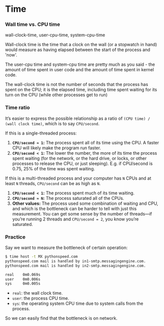 # Time

### Wall time vs. CPU time

wall-clock-time, user-cpu-time, system-cpu-time

Wall-clock time is the time that a clock on the wall (or a stopwatch in hand) would measure as having elapsed between the start of the process and 'now'.

The user-cpu time and system-cpu time are pretty much as you said - the amount of time spent in user code and the amount of time spent in kernel code.

The wall-clock time is not the number of seconds that the process has spent on the CPU; it is the elapsed time, including time spent waiting for its turn on the CPU (while other processes get to run)

### Time ratio

It’s easier to express the possible relationship as a ratio of `(CPU time) / (wall clock time)`, which is to say `CPU/second`.

If this is a single-threaded process:

1. **`CPU/second ≈ 1`:** The process spent all of its time using the CPU. A faster CPU will likely make the program run faster.
2. **`CPU/second < 1`:** The lower the number, the more of its time the process spent waiting (for the network, or the hard drive, or locks, or other processes to release the CPU, or just sleeping). E.g. if CPU/second is 0.75, 25% of the time was spent waiting.

If this is a multi-threaded process and your computer has `N` CPUs and at least `N` threads, `CPU/second` can be as high as `N`.

1. **`CPU/second < 1`:** The process spent much of its time waiting.
2. **`CPU/second ≈ N`:** The process saturated all of the CPUs.
3. **Other values:** The process used some combination of waiting and CPU, and which is the bottleneck can be harder to tell with just this measurement. You can get some sense by the number of threads—if you’re running 2 threads and `CPU/second = 2`, you know you’re saturated.

### Practice

Say we want to measure the bottleneck of certain operation:

```bash
$ time host -t MX pythonspeed.com
pythonspeed.com mail is handled by in1-smtp.messagingengine.com.
pythonspeed.com mail is handled by in2-smtp.messagingengine.com.

real    0m0.069s
user    0m0.006s
sys     0m0.005s
```

* `real`: the wall clock time.
* `user`: the process CPU time.
* `sys`: the operating system CPU time due to system calls from the process.

So we can easily find that the bottleneck is on network.
